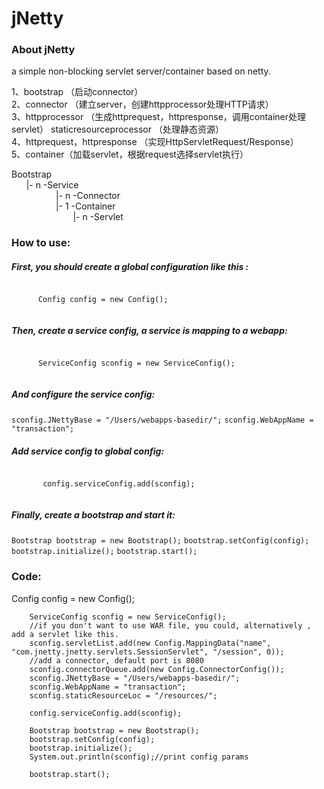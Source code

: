 # jNetty
<h3>About jNetty</h3>
a simple non-blocking servlet server/container based on netty.

1、bootstrap （启动connector）</br>
2、connector （建立server，创建httpprocessor处理HTTP请求）</br>
3、httpprocessor （生成httprequest，httpresponse，调用container处理servlet） 
   staticresourceprocessor （处理静态资源）</br>
4、httprequest，httpresponse （实现HttpServletRequest/Response）</br>
5、container（加载servlet，根据request选择servlet执行）</br>

Bootstrap </br>
&nbsp;&nbsp;&nbsp;&nbsp;&nbsp;&nbsp;|- n -Service </br>
&nbsp;&nbsp;&nbsp;&nbsp;&nbsp;&nbsp;&nbsp;&nbsp;&nbsp;&nbsp;&nbsp;&nbsp;&nbsp;&nbsp;&nbsp;&nbsp;&nbsp;&nbsp;|- n -Connector </br>
&nbsp;&nbsp;&nbsp;&nbsp;&nbsp;&nbsp;&nbsp;&nbsp;&nbsp;&nbsp;&nbsp;&nbsp;&nbsp;&nbsp;&nbsp;&nbsp;&nbsp;&nbsp;|- 1 -Container </br>
&nbsp;&nbsp;&nbsp;&nbsp;&nbsp;&nbsp;&nbsp;&nbsp;&nbsp;&nbsp;&nbsp;&nbsp;&nbsp;&nbsp;&nbsp;&nbsp;&nbsp;&nbsp;&nbsp;&nbsp;&nbsp;&nbsp;&nbsp;&nbsp;&nbsp;|- n -Servlet </br>

<h3>How to use: </h3>
   <h5>First, you should create a global configuration like this :</h5>
   <code>
      Config config = new Config();
   </code></br>
   <h5>Then, create a service config, a service is mapping to a webapp:</h5>
   <code>
      ServiceConfig sconfig = new ServiceConfig();
   </code>
   <h5>And configure the service config:</h5>
   <code>sconfig.JNettyBase = "/Users/webapps-basedir/";</code>
<code>sconfig.WebAppName = "transaction";</code>
	<h5>Add service config to global config:</h5>
	<code>
	   config.serviceConfig.add(sconfig);
	</code>
	<h5>Finally, create a bootstrap and start it:</h5>
	   <code>Bootstrap bootstrap = new Bootstrap();</code>
	   <code>bootstrap.setConfig(config);</code>
	   <code>bootstrap.initialize();</code>
	   <code>bootstrap.start();</code>
<h3>Code:</h3>
		Config config = new Config();
		
		ServiceConfig sconfig = new ServiceConfig();
		//if you don't want to use WAR file, you could, alternatively , add a servlet like this.
		sconfig.servletList.add(new Config.MappingData("name", "com.jnetty.jnetty.servlets.SessionServlet", "/session", 0));
		//add a connector, default port is 8080
		sconfig.connectorQueue.add(new Config.ConnectorConfig());
		sconfig.JNettyBase = "/Users/webapps-basedir/";
		sconfig.WebAppName = "transaction";
		sconfig.staticResourceLoc = "/resources/";
		
		config.serviceConfig.add(sconfig);
		
		Bootstrap bootstrap = new Bootstrap();
		bootstrap.setConfig(config);
		bootstrap.initialize();
		System.out.println(sconfig);//print config params

		bootstrap.start();
